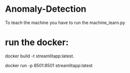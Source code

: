 # Anomaly-Detection

To teach the machine you have to run the machine_learn.py

# run the docker:

docker build -t streamlitapp:latest.

docker run -p 8501:8501 streamlitapp:latest
